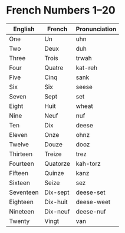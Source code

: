 # French Numbers 1–20

| English | French | Pronunciation |
|----------------|----------------|----------------|
| One | Un | uhn |
| Two | Deux | duh |
| Three | Trois | trwah |
| Four | Quatre | kat-reh |
| Five | Cinq | sank |
| Six | Six | seese |
| Seven | Sept | set |
| Eight | Huit | wheat |
| Nine | Neuf | nuf |
| Ten | Dix | deese |
| Eleven | Onze | ohnz |
| Twelve | Douze | dooz |
| Thirteen | Treize | trez |
| Fourteen | Quatorze | kah-torz |
| Fifteen | Quinze | kanz |
| Sixteen | Seize | sez |
| Seventeen | Dix-sept | deese-set |
| Eighteen | Dix-huit | deese-weet |
| Nineteen | Dix-neuf | deese-nuf |
| Twenty | Vingt | van |
